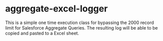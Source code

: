 # aggregate-excel-logger
This is a simple one time execution class for bypassing the 2000 record limit for Salesforce Aggregate Queries. The resulting log will be able to be copied and pasted to a Excel sheet.
